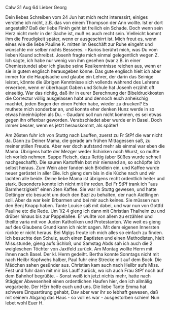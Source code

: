  Calw 31 Aug 64
Lieber Georg

Dein liebes Schreiben vom 24 Jun hat mich recht interessirt, einiges verstehe ich nicht, z.B. das von einem Thompson der Ann wollte. Ist er dort angestellt? Daß der liebe Finkh geht ist freilich ein Schade. Doch wenn sein Herz nicht mehr in der Sache ist, muß es auch recht sein. Vielleicht kommt ihm die Freudigkeit später, wenn er ausgeschirrt ist. Mich freut es, wenn eines wie die liebe Pauline K. mitten im Geschäft zur Ruhe eingeht und wünschte mir selber nichts Besseres. - Kurios berührt mich, was Du vom lieben Kaund schreibst. Josenh fragte mich einmal gelegentlich wegen Z. Ich sagte, ich habe nur wenig von ihm gesehen (war z.B. in einer Chemiestunde) aber ich glaube seine Realkenntnisse reichen aus, wenn er sie in gutem englisch herausgeben könne. Das gute englisch hielt ich aber immer für die Hauptsache und glaube ein Lehrer, der darin das Seinige leistet, könnte die übrigen Kenntnisse sich vollends während des Lehrens erwerben, wenn er überhaupt Gaben und Schule hat Josenh erzählt oft einseitig. War das richtig, daß ihr in eurer Berechnung der Bibeldruckkosten die Correctur völlig ausgelassen habt und dennoch euch anheischig machtet, jeden Bogen der einen Fehler habe, wieder zu drucken? Es muthete mich sonderbar an, und konnte eher denken Hunz werde in so etwas hineinhüpfen als Du. - Gaudard soll nun nicht kommen, es sei etwas gegen ihn offenbar geworden. Verabschiedet aber wurde er in Basel. Doch immer besser, wenn es jetzt herauskommt, als später!

Am 26sten fuhr ich von Stuttg nach Lauffen, zuerst zu Fr StPf die war nicht da. Dann zu Deiner Mama, die gerade am frühen Mittagessen saß, zu meiner stillen Freude. Aber wer doch aufstand mehr als einmal war eben die Mama. Übrigens hatte der Mezger weder Schinken noch Wurst, so mußte ich vorlieb nehmen. Suppe Fleisch, dazu Rettig (aber Süßes wurde schnell nachgeschafft). Die sauren Kartoffeln bot mir niemand an, so schöpfte ich selbst heraus. Zum Wein aber fanden sich Brödlein ein, und Kaffee wurde neuer geröstet in aller Eile. Ich gieng dem bis in die Küche nach und wir lachten alle beide. Deine liebe Mama ist übrigens recht ordentlich heiter und stark. Besonders konnte ich nicht mit ihr reden. Bei Fr StPf trank ich "aus Barmherzigkeit" einen 2ten Kaffee. Sie war in Stuttg gewesen, und hatte Dettinger etc besucht um doch den Bazl zu behalten, der nach Aidtlingen soll. Aber da war kein Erbarmen und bei mir auch keines. Sie müssen nun den Benj Knapp haben. Tante Louise saß mit dabei, und war nun von Gottfd Pauline etc die Rede. Um 1/2 4 gieng ich dann mit Christian Thalheim zu und drüber hinaus bis zur Pappelallee. Er wußte von allem zu erzählen und theilte varia mit von Juden Katholiken und Protestanten. Wie weit es gieng auf des Glaubens Grund kann ich nicht sagen. Mit dem eigenen Innersten rückte er nicht heraus. Bei Mglgs freute ich mich alles so einfach zu finden. Ich besuchte den Schulz, auch einen Baptisten und einen Methodisten, hielt Miss.stunde, gieng aufs Schloß, und Samstag Abds sah ich auch die 2 weigleschen Töchter von Jaxtfeld zurück. Am Montag wollte Herm mit ihnen nach Basel. Der kl. Herm gedeiht. Bertha konnte Sonntags nicht mit nach Heilbr Kopfwehs halber, Paul fuhr eine Strecke mit auf dem Bock. Die Mädchen sahen gesünder aus. Christian kam auch nach Heilbr aufs Miss. Fest und fuhr dann mit mir bis Lauff zurück, wo ich auch Frau StPf noch auf dem Bahnhof begrüßte. - Sonst weiß ich jetzt nichts mehr, hatte nach 9tägiger Abwesenheit einen ordentlichen Haufen hier, den ich allmälig wegarbeite. Der HErr helfe euch und uns. Die liebe Tante Emma hat schwere Einquartirung gehabt, Dav aber war ihr so lebhaft gewesen, daß mit seinem Abgang das Haus - so voll es war - ausgestorben schien! Nun lebet wohl
 Euer H.
